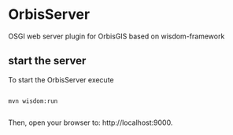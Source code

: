 # OrbisServer
OSGI web server plugin for OrbisGIS based on wisdom-framework


## start the server

To start the OrbisServer execute 


```

mvn wisdom:run


```

Then, open your browser to: http://localhost:9000.

